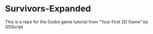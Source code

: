 # Survivors-Expanded
This is a repo for the Godot game tutorial from "Your First 2D Game" by GDScript
